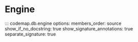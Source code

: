 # Engine

::: codemap.db.engine
    options:
      members_order: source
      show_if_no_docstring: true
      show_signature_annotations: true
      separate_signature: true

